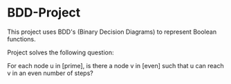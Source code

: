 # BDD-Project
This project uses BDD's (Binary Decision Diagrams) to represent Boolean functions. 

Project solves the following question:

For each node u in [prime], is there a node v in [even] such that u can reach v in an even number of steps?
